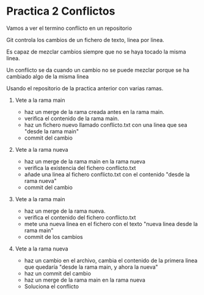 # Practica 2 Conflictos

Vamos a ver el termino conflicto en un repositorio

Git controla los cambios de un fichero de texto, linea por linea.

Es capaz de mezclar cambios siempre que no se haya tocado la misma linea.

Un conflicto se da cuando un cambio no se puede mezclar porque se ha cambiado algo de la misma linea

Usando el repositorio de la practica anterior con varias ramas.

1. Vete a la rama main
    - haz un merge de la rama creada antes en la rama main.
    - verifica el contenido de la rama main.
    - haz un fichero nuevo llamado conflicto.txt con una linea que sea "desde la rama main"
    - commit del cambio


2. Vete a la rama nueva
    - haz un merge de la rama main en la rama nueva
    - verifica la existencia del fichero conflicto.txt
    - añade una linea al fichero conflicto.txt con el contenido "desde la rama nueva"
    - commit del cambio

3. Vete a la rama main
    - haz un merge de la rama nueva.
    - verifica el contenido del fichero conflicto.txt
    - mete una nueva linea en el fichero con el texto "nueva linea desde la rama main"
    - commit de los cambios

4. Vete a la rama nueva 
    - haz un cambio en el archivo, cambia el contenido de la primera linea que quedaría "desde la rama main, y ahora la nueva"
    - haz un commit del cambio
    - haz un merge de la rama main en la rama nueva
    - Soluciona el conflicto

